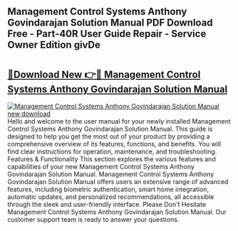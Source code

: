 ## Management Control Systems Anthony Govindarajan Solution Manual PDF Download Free - Part-40R User Guide Repair - Service Owner Edition givDe

# <h2><a href="http://bc52010.oget.top/?id=Management+Control+Systems+Anthony+Govindarajan+Solution+Manual">🔗Download New 👉🔴 Management Control Systems Anthony Govindarajan Solution Manual</a></h2>

[![Management Control Systems Anthony Govindarajan Solution Manual new download](https://i.imgur.com/5g1atiW.png)](http://bc52010.oget.top/?id=Management+Control+Systems+Anthony+Govindarajan+Solution+Manual)
Hello and welcome to the user manual for your newly installed Management Control Systems Anthony Govindarajan Solution Manual. This guide is designed to help you get the most out of your product by providing a comprehensive overview of its features, functions, and benefits. You will find clear instructions for operation, maintenance, and troubleshooting. Features & Functionality This section explores the various features and capabilities of your new Management Control Systems Anthony Govindarajan Solution Manual. Management Control Systems Anthony Govindarajan Solution Manual offers users an extensive range of advanced features, including biometric authentication, smart home integration, automatic updates, and personalized recommendations, all accessible through the sleek and user-friendly interface. Please Don't Hesitate Management Control Systems Anthony Govindarajan Solution Manual. Our customer support team is ready to answer your questions.
